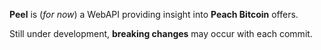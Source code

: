 **Peel** is (_for now_) a WebAPI providing insight into **Peach Bitcoin** offers.

Still under development, **breaking changes** may occur with each commit.
